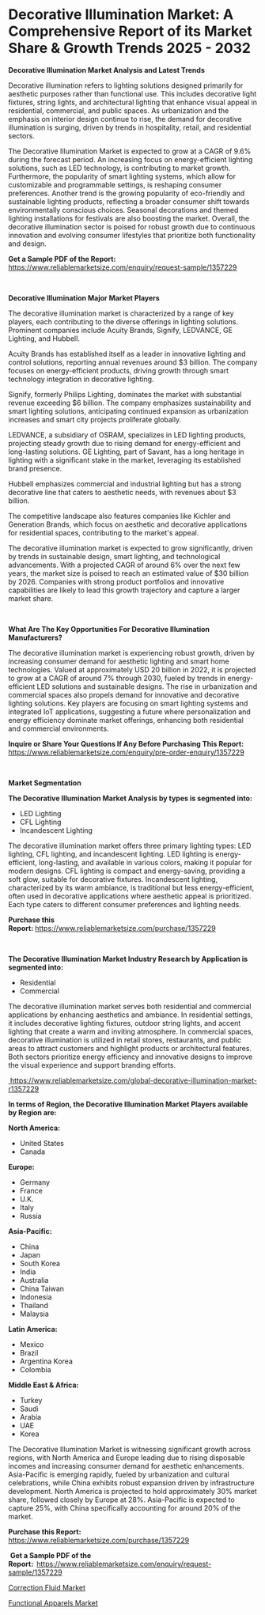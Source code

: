 <p><h1>Decorative Illumination Market: A Comprehensive Report of its Market Share & Growth Trends 2025 - 2032</h1></p><p><strong>Decorative Illumination Market Analysis and Latest Trends</strong></p>
<p><p>Decorative illumination refers to lighting solutions designed primarily for aesthetic purposes rather than functional use. This includes decorative light fixtures, string lights, and architectural lighting that enhance visual appeal in residential, commercial, and public spaces. As urbanization and the emphasis on interior design continue to rise, the demand for decorative illumination is surging, driven by trends in hospitality, retail, and residential sectors.</p><p>The Decorative Illumination Market is expected to grow at a CAGR of 9.6% during the forecast period. An increasing focus on energy-efficient lighting solutions, such as LED technology, is contributing to market growth. Furthermore, the popularity of smart lighting systems, which allow for customizable and programmable settings, is reshaping consumer preferences. Another trend is the growing popularity of eco-friendly and sustainable lighting products, reflecting a broader consumer shift towards environmentally conscious choices. Seasonal decorations and themed lighting installations for festivals are also boosting the market. Overall, the decorative illumination sector is poised for robust growth due to continuous innovation and evolving consumer lifestyles that prioritize both functionality and design.</p></p>
<p><strong>Get a Sample PDF of the Report:&nbsp;</strong> <a href="https://www.reliablemarketsize.com/enquiry/request-sample/1357229?utm_campaign=1889&utm_medium=2&utm_source=Github&utm_content=ia&utm_term=04042025&utm_id=decorative-illumination">https://www.reliablemarketsize.com/enquiry/request-sample/1357229</a></p>
<p>&nbsp;</p>
<p><strong>Decorative Illumination Major Market Players</strong></p>
<p><p>The decorative illumination market is characterized by a range of key players, each contributing to the diverse offerings in lighting solutions. Prominent companies include Acuity Brands, Signify, LEDVANCE, GE Lighting, and Hubbell.</p><p>Acuity Brands has established itself as a leader in innovative lighting and control solutions, reporting annual revenues around $3 billion. The company focuses on energy-efficient products, driving growth through smart technology integration in decorative lighting.</p><p>Signify, formerly Philips Lighting, dominates the market with substantial revenue exceeding $6 billion. The company emphasizes sustainability and smart lighting solutions, anticipating continued expansion as urbanization increases and smart city projects proliferate globally.</p><p>LEDVANCE, a subsidiary of OSRAM, specializes in LED lighting products, projecting steady growth due to rising demand for energy-efficient and long-lasting solutions. GE Lighting, part of Savant, has a long heritage in lighting with a significant stake in the market, leveraging its established brand presence. </p><p>Hubbell emphasizes commercial and industrial lighting but has a strong decorative line that caters to aesthetic needs, with revenues about $3 billion.</p><p>The competitive landscape also features companies like Kichler and Generation Brands, which focus on aesthetic and decorative applications for residential spaces, contributing to the market's appeal.</p><p>The decorative illumination market is expected to grow significantly, driven by trends in sustainable design, smart lighting, and technological advancements. With a projected CAGR of around 6% over the next few years, the market size is poised to reach an estimated value of $30 billion by 2026. Companies with strong product portfolios and innovative capabilities are likely to lead this growth trajectory and capture a larger market share.</p></p>
<p>&nbsp;</p>
<p><strong>What Are The Key Opportunities For Decorative Illumination Manufacturers?</strong></p>
<p><p>The decorative illumination market is experiencing robust growth, driven by increasing consumer demand for aesthetic lighting and smart home technologies. Valued at approximately USD 20 billion in 2022, it is projected to grow at a CAGR of around 7% through 2030, fueled by trends in energy-efficient LED solutions and sustainable designs. The rise in urbanization and commercial spaces also propels demand for innovative and decorative lighting solutions. Key players are focusing on smart lighting systems and integrated IoT applications, suggesting a future where personalization and energy efficiency dominate market offerings, enhancing both residential and commercial environments.</p></p>
<p><strong>Inquire or Share Your Questions If Any Before Purchasing This Report:</strong> <a href="https://www.reliablemarketsize.com/enquiry/pre-order-enquiry/1357229?utm_campaign=1889&utm_medium=2&utm_source=Github&utm_content=ia&utm_term=04042025&utm_id=decorative-illumination">https://www.reliablemarketsize.com/enquiry/pre-order-enquiry/1357229</a></p>
<p>&nbsp;</p>
<p><strong>Market Segmentation</strong></p>
<p><strong>The Decorative Illumination Market Analysis by types is segmented into:</strong></p>
<p><ul><li>LED Lighting</li><li>CFL Lighting</li><li>Incandescent Lighting</li></ul></p>
<p><p>The decorative illumination market offers three primary lighting types: LED lighting, CFL lighting, and incandescent lighting. LED lighting is energy-efficient, long-lasting, and available in various colors, making it popular for modern designs. CFL lighting is compact and energy-saving, providing a soft glow, suitable for decorative fixtures. Incandescent lighting, characterized by its warm ambiance, is traditional but less energy-efficient, often used in decorative applications where aesthetic appeal is prioritized. Each type caters to different consumer preferences and lighting needs.</p></p>
<p><strong>Purchase this Report:&nbsp;</strong><a href="https://www.reliablemarketsize.com/purchase/1357229?utm_campaign=1889&utm_medium=2&utm_source=Github&utm_content=ia&utm_term=04042025&utm_id=decorative-illumination">https://www.reliablemarketsize.com/purchase/1357229</a></p>
<p>&nbsp;</p>
<p><strong>The Decorative Illumination Market Industry Research by Application is segmented into:</strong></p>
<p><ul><li>Residential</li><li>Commercial</li></ul></p>
<p><p>The decorative illumination market serves both residential and commercial applications by enhancing aesthetics and ambiance. In residential settings, it includes decorative lighting fixtures, outdoor string lights, and accent lighting that create a warm and inviting atmosphere. In commercial spaces, decorative illumination is utilized in retail stores, restaurants, and public areas to attract customers and highlight products or architectural features. Both sectors prioritize energy efficiency and innovative designs to improve the visual experience and support branding efforts.</p></p>
<p><a href="https://www.reliablemarketsize.com/global-decorative-illumination-market-r1357229?utm_campaign=1889&utm_medium=2&utm_source=Github&utm_content=ia&utm_term=04042025&utm_id=decorative-illumination">&nbsp;https://www.reliablemarketsize.com/global-decorative-illumination-market-r1357229</a></p>
<p><strong>In terms of Region, the Decorative Illumination Market Players available by Region are:</strong></p>
<p>
    <p> <strong> North America: </strong>
        <ul>
            <li>United States</li>
            <li>Canada</li>
        </ul>
        </p> 
    <p> <strong> Europe: </strong>
        <ul>
            <li>Germany</li>
            <li>France</li>
            <li>U.K.</li>
            <li>Italy</li>
            <li>Russia</li>
        </ul>
        </p> 
    <p> <strong> Asia-Pacific: </strong>
        <ul>
            <li>China</li>
            <li>Japan</li>
            <li>South Korea</li>
            <li>India</li>
            <li>Australia</li>
            <li>China Taiwan</li>
            <li>Indonesia</li>
            <li>Thailand</li>
            <li>Malaysia</li>
        </ul>
        </p> 
    <p> <strong> Latin America: </strong>
        <ul>
            <li>Mexico</li>
            <li>Brazil</li>
            <li>Argentina Korea</li>
            <li>Colombia</li>
        </ul>
        </p> 
    <p> <strong> Middle East & Africa: </strong>
        <ul>
            <li>Turkey</li>
            <li>Saudi</li>
            <li>Arabia</li>
            <li>UAE</li>
            <li>Korea</li>
        </ul>
    </p>
    </p>
<p><p>The Decorative Illumination Market is witnessing significant growth across regions, with North America and Europe leading due to rising disposable incomes and increasing consumer demand for aesthetic enhancements. Asia-Pacific is emerging rapidly, fueled by urbanization and cultural celebrations, while China exhibits robust expansion driven by infrastructure development. North America is projected to hold approximately 30% market share, followed closely by Europe at 28%. Asia-Pacific is expected to capture 25%, with China specifically accounting for around 20% of the market.</p></p>
<p><strong>Purchase this Report: </strong><a href="https://www.reliablemarketsize.com/purchase/1357229?utm_campaign=1889&utm_medium=2&utm_source=Github&utm_content=ia&utm_term=04042025&utm_id=decorative-illumination">https://www.reliablemarketsize.com/purchase/1357229</a></p>
<p>&nbsp;<strong>Get a Sample PDF of the Report:&nbsp;&nbsp;</strong><a href="https://www.reliablemarketsize.com/enquiry/request-sample/1357229?utm_campaign=1889&utm_medium=2&utm_source=Github&utm_content=ia&utm_term=04042025&utm_id=decorative-illumination">https://www.reliablemarketsize.com/enquiry/request-sample/1357229</a></p>
<p><strong></strong></p>
<p><p><a href="https://github.com/prosalinda88/Market-Research-Report-List-7/blob/main/correction-fluid-market.md?utm_campaign=1889&utm_medium=2&utm_source=Github&utm_content=ia&utm_term=04042025&utm_id=decorative-illumination">Correction Fluid Market</a></p><p><a href="https://github.com/shamprenadw7/Market-Research-Report-List-1/blob/main/functional-apparels-market.md?utm_campaign=1889&utm_medium=2&utm_source=Github&utm_content=ia&utm_term=04042025&utm_id=decorative-illumination">Functional Apparels Market</a></p></p>